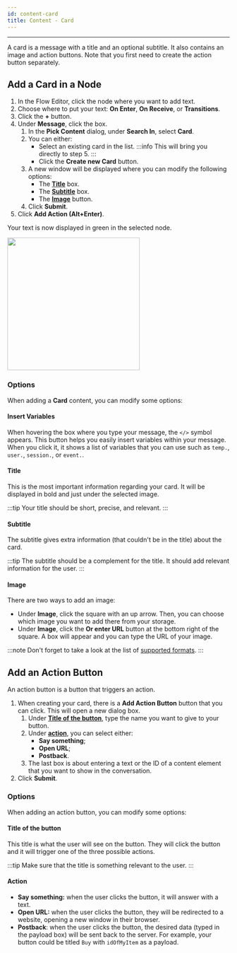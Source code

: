```yaml
---
id: content-card
title: Content - Card
---
```


--------------------

A card is a message with a title and an optional subtitle. It also contains an image and action buttons. Note that you first need to create the action button separately.

## Add a Card in a Node

1. In the Flow Editor, click the node where you want to add text.
1. Choose where to put your text: **On Enter**, **On Receive**, or **Transitions**.
1. Click the **+** button.
1. Under **Message**, click the box.
    1. In the **Pick Content** dialog, under **Search In**, select **Card**.
    1. You can either:
        - Select an existing card in the list.
        :::info 
        This will bring you directly to step 5.
        :::
        - Click the **Create new Card** button.
    1. A new window will be displayed where you can modify the following options:
        - The **[Title](#title)** box.
        - The **[Subtitle](#subtitle)** box.
        - The **[Image](#image)** button.
    1. Click **Submit**.
1. Click **Add Action (Alt+Enter)**.

Your text is now displayed in green in the selected node.

<img src="/assets/content-text-example.png" width="300" />

### Options

When adding a **Card** content, you can modify some options:

#### Insert Variables

When hovering the box where you type your message, the `</>` symbol appears. This button helps you easily insert variables within your message. When you click it, it shows a list of variables that you can use such as `temp.`, `user.`, `session.`, or `event.`.

#### Title

This is the most important information regarding your card. It will be displayed in bold and just under the selected image.

:::tip
Your title should be short, precise, and relevant.
:::

#### Subtitle

The subtitle gives extra information (that couldn't be in the title) about the card. 

:::tip
The subtitle should be a complement for the title. It should add relevant information for the user.
:::

#### Image

There are two ways to add an image:

- Under **Image**, click the square with an up arrow. Then, you can choose which image you want to add there from your storage. 
- Under **Image**, click the **Or enter URL** button at the bottom right of the square. A box will appear and you can type the URL of your image.

:::note
Don't forget to take a look at the list of [supported formats](#supported-formats).
:::

## Add an Action Button

An action button is a button that triggers an action.

1. When creating your card, there is a **Add Action Button** button that you can click. This will open a new dialog box.
    1. Under **[Title of the button](#title-of-the-button)**, type the name you want to give to your button.
    1. Under **[action](#action)**, you can select either:
        - **Say something**;
        - **Open URL**;
        - **Postback**.
    1. The last box is about entering a text or the ID of a content element that you want to show in the conversation.
1. Click **Submit**.

### Options

When adding an action button, you can modify some options:

#### Title of the button

This title is what the user will see on the button. They will click the button and it will trigger one of the three possible actions.

:::tip
Make sure that the title is something relevant to the user.
:::

#### Action

- **Say something:** when the user clicks the button, it will answer with a text.
- **Open URL:** when the user clicks the button, they will be redirected to a website, opening a new window in their browser.
- **Postback**: when the user clicks the button, the desired data (typed in the payload box) will be sent back to the server. For example, your button could be titled `Buy` with `idOfMyItem` as a payload.